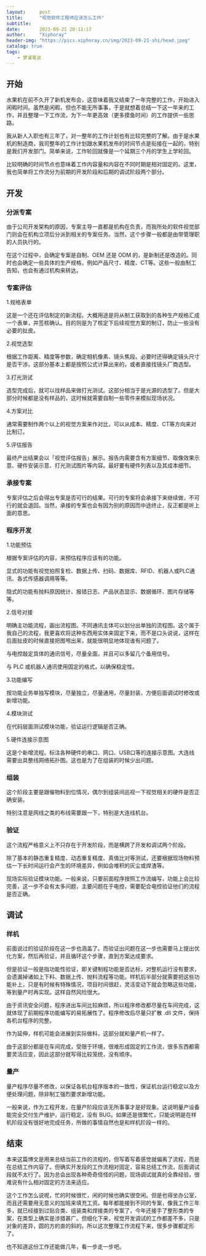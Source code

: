 ```yaml
---
layout:     post
title:      "视觉软件工程师应该怎么工作"
subtitle:   
date:       2023-09-21 20:11:17
author:     "Xiphoray"
header-img: "https://pics.xiphoray.cn/img/2023-09-21-shi/head.jpeg"
catalog: true
tags:     
    - 梦溪笔谈
---
```


## 开始

水果机在前不久开了新机发布会，这意味着我又结束了一年完整的工作，开始进入闲暇时间。虽然是闲暇，但也不能无所事事，于是就想着总结一下这一年来的工作，并且整理一下工作流，为下一年更高效（更多摸鱼时间）的工作提供一些思路。

我从新人入职也有三年了，对一整年的工作计划也有比较完整的了解。由于是水果机的制造商，我司整年的工作计划跟水果机发布的时间节点是衔接在一起的，特别是我们开发部门。简单来说，工作轮回就像是一个延期三个月的学生上学轮回。

比较明确的时间节点也意味着工作内容量和内容在不同时期是相对固定的。这里，我也简单将工作流分为前期的开发阶段和后期的调试阶段两个部分。

## 开发

### 分派专案

由于公司开发架构的原因，专案主导一直都是机构在负责，而我所处的软件视觉部门则会在机构立项后分派到相关的专案任务。当然，这个步骤一般都是由带管理职的人员执行的。

在这个过程中，会确定专案是自制、OEM 还是 ODM 的，是新制还是改造的。同时也会确定一些具体的生产规格，例如产品尺寸、精度、CT等。这些一般由制工告知，也会有通过机构来转达。

### 专案评估

1.规格表单

这是一个还在评估制定的新流程。大概用途是将从制工获取到的各种生产规格汇成一个表单，并签核确认。目的则是为了核定下后续视觉方案的制订，防止一些没有必要的扯皮。

2.视觉选型

根据工作距离、精度等参数，确定相机像素、镜头焦段。必要时还得确定镜头尺寸是否干涉。这部分基本上都是按照公式计算出来的，或者直接找镜头厂商选型。

3.打光测试

选型完成后，就可以找样品来做打光测试。这部分相当于是光源的选型了。但是大部分时候都是没有样品的，这时候就需要自制一些零件来模拟现场状况。

4.方案对比

通常需要制作两个以上的视觉方案来作对比，可以从成本、精度、CT等方向来对比制订。

5.评估报告

最终产出结果会以「视觉评估报告」展示。报告内需要含有方案细节、取像效果示意、硬件安装示意、打光测试图片等内容。最好要有硬件列表以及其成本细节。

### 承接专案

专案评估之后会得出专案是否可行的结果。可行的专案将会承接下来继续做，不可行的就会退回。当然，承接的专案也会有因为别的原因而中途终止，反正都是听上面的意思。

### 程序开发

1.功能预估

根据专案评估的内容，来预估程序应该有的功能。

显式的功能有视觉拍照复检、数据上传、扫码、数据库、RFID、机器人或PLC通讯、各式传感器调用等等。

隐式的功能有抛料原因统计、报错日志、产品状态显示、数据循环、图片存储等等。

2.信号对接

明确主功能流程，画出流程图。不同通讯主体可以划分出单独的流程图。这个属于我自己的流程，我更喜欢将这种东西用实体来固定下来，而不是口头说说，这样在后面扯皮的时候直接把图甩出来，就能很明显地体现谁有问题了。

与电控敲定具体的通讯信号，尽量全面，并且可以多留几个备用信号。

与 PLC 或机器人通讯使用固定的格式，以确保稳定性。

3.功能编写

按功能业务单独写模块，尽量独立，尽量通用，尽量封装，方便后面调试时修改或新增功能。

4.模块测试

在代码层面测试模块功能，验证运行逻辑是否正确。

5.硬件连接示意图

这是个新增流程。标注各种硬件的串口、网口、USB口等的连接示意图。大连线需要出具整线网络拓扑图。这也是为了在组装的时候少出问题。

### 组装

这个阶段主要是跟催物料到位情况，偶尔到组装间巡视一下视觉相关的硬件是否正确安装。

特别注意是网线之类的布线需要跟一下，特别是大连线机台。

### 验证

这个流程严格意义上不只存在于开发阶段，而是横跨了开发和调试两个阶段。

除了基本的静态重复精度、动态重复精度、真值比对等测试，还要根据现场物料预估一下长时间运行会产生的环境差异，例如会堆积的灰尘或焊渣等。

现场实际验证模块功能。一般来说，只要前面程序按照工作流编写，功能上会比较完善，这一步不会有太多问题，主要问题在于电控，需要配合电控验证他们的流程是否正确。

## 调试

### 样机

前面说过的验证阶段在这一步也涵盖了。而验证出问题在这一步也需要马上提出优化方案，然后再验证，并且循环这个步骤，直到方案达成要求。

但是验证一般是指功能性验证，即关键制程功能是否达标，对整机运行没有要求，会遗漏掉诸如上下料、数据上传、抛料流程等功能。样机后半部分就需要把这些功能补上，只是有时候有特殊情况，项目时间很赶，灵活变动下就会忽略这些功能，等到量产时再实现。这样自然风险很大。

由于资讯安全问题，程序进出车间比较麻烦，所以程序修改都尽量在车间完成，这就体现了前期程序功能编写的易拓展性了。程序修改后尽量只扩散 .dll 文件，保持各机台程序的完整。 

作为延伸，样机可能会进展到实际做料，这部分就和量产机一样了。

由于这部分都是在车间完成，受限于环境，很难形成固定的工作流，很多东西都需要灵活应变，因此这部分就写得比较笼统，没有顺序。

### 量产

量产程序尽量不修改，以保证各机台程序版本的一致性，保证机台运行稳定以及方便处理问题，除非制工强烈要求新增功能。

一般来说，作为工程开发，在量产阶段应该无所事事才是好现象。这说明量产设备能完全交付生产维护，运行稳定，没有 BUG。如果还是很繁忙，只能说明是在样机阶段没有很好地完成任务，所做的事情自然也是和样机阶段一样的。

## 结束

本来这篇博文是用来总结当前工作的流程的，但写着写着感觉就偏离了流程，而是在总结工作内容了。但确实开发段的工作流相对固定，容易总结工作流，后面调试段就不太行了。因为总会出现各种奇奇怪怪的问题，现场调试就真的全靠经验，很难说有什么相对固定的方法来适应。

这个工作怎么说呢，忙的时候很忙，闲的时候也确实很空闲。但是也得坐办公室，而且还需要用无意义的加班来填充工资。每年都能接到不同的专案，像我工作三年多，就已经接到过贴合类、组装类和焊接类的专案了，今年还接手了整形类的专案，在类型上确实是涉猎甚广。但细化下来，视觉开发调试的工作都差不多，只是对象的差异，圆的方的直的斜的。所以这次整理工作流程下来，很多步骤都定形了。

也不知道这份工作还能做几年，看一步走一步吧。

